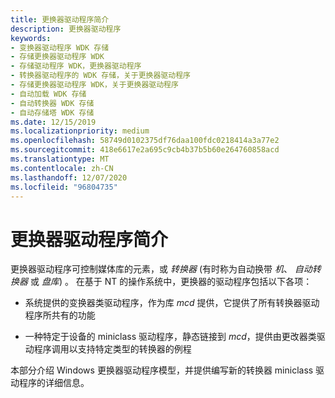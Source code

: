 ```yaml
---
title: 更换器驱动程序简介
description: 更换器驱动程序
keywords:
- 变换器驱动程序 WDK 存储
- 存储更换器驱动程序 WDK
- 存储驱动程序 WDK，更换器驱动程序
- 转换器驱动程序的 WDK 存储，关于更换器驱动程序
- 存储更换器驱动程序 WDK，关于更换器驱动程序
- 自动加载 WDK 存储
- 自动转换器 WDK 存储
- 自动存储塔 WDK 存储
ms.date: 12/15/2019
ms.localizationpriority: medium
ms.openlocfilehash: 58749d0102375df76daa100fdc0218414a3a77e2
ms.sourcegitcommit: 418e6617e2a695c9cb4b37b5b60e264760858acd
ms.translationtype: MT
ms.contentlocale: zh-CN
ms.lasthandoff: 12/07/2020
ms.locfileid: "96804735"
---
```

# <a name="introduction-to-changer-drivers"></a>更换器驱动程序简介

更换器驱动程序可控制媒体库的元素，或 *转换器* (有时称为自动换带 *机*、 *自动转换器* 或 *盘库*) 。 在基于 NT 的操作系统中，更换器的驱动程序包括以下各项：

- 系统提供的变换器类驱动程序，作为库 *mcd* 提供，它提供了所有转换器驱动程序所共有的功能

- 一种特定于设备的 miniclass 驱动程序，静态链接到 *mcd*，提供由更改器类驱动程序调用以支持特定类型的转换器的例程

本部分介绍 Windows 更换器驱动程序模型，并提供编写新的转换器 miniclass 驱动程序的详细信息。
